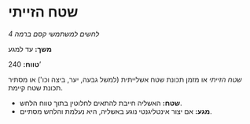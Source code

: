 # שטח הזייתי

*לחשים למשתמשי קסם ברמה 4*

**משך:** עד למגע

**טווח:** 240’

*שטח הזייתי* או מזמן תכונת שטח אשלייתית (למשל גבעה, יער, ביצה וכו') או מסתיר תכונת שטח קיימת.

- **שטח:** האשליה חייבת להתאים לחלוטין בתוך טווח הלחש.
- **מגע:** אם יצור אינטליגנטי נוגע באשליה, היא נעלמת והלחש מסתיים.